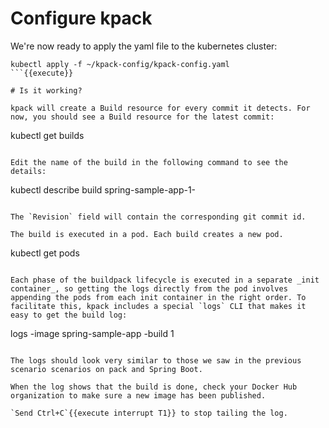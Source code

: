 # Configure kpack

We're now ready to apply the yaml file to the kubernetes cluster:
```
kubectl apply -f ~/kpack-config/kpack-config.yaml
```{{execute}}

# Is it working?

kpack will create a Build resource for every commit it detects. For now, you should see a Build resource for the latest commit:
```
kubectl get builds
```

Edit the name of the build in the following command to see the details:
```
kubectl describe build spring-sample-app-1-<uuid>
```{{copy}}

The `Revision` field will contain the corresponding git commit id.

The build is executed in a pod. Each build creates a new pod.
```
kubectl get pods
```{{execute}}

Each phase of the buildpack lifecycle is executed in a separate _init container_, so getting the logs directly from the pod involves appending the pods from each init container in the right order. To facilitate this, kpack includes a special `logs` CLI that makes it easy to get the build log:
```
logs -image spring-sample-app -build 1
```{{execute}}

The logs should look very similar to those we saw in the previous scenario scenarios on pack and Spring Boot. 

When the log shows that the build is done, check your Docker Hub organization to make sure a new image has been published.

`Send Ctrl+C`{{execute interrupt T1}} to stop tailing the log.